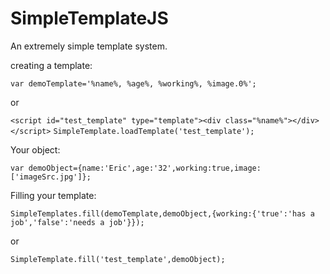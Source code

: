SimpleTemplateJS
================

An extremely simple template system. 


creating a template:

`var demoTemplate='%name%, %age%, %working%, %image.0%';`

or

`<script id="test_template" type="template"><div class="%name%"></div></script>`
`SimpleTemplate.loadTemplate('test_template');`

Your object:

`var demoObject={name:'Eric',age:'32',working:true,image:['imageSrc.jpg']};`

Filling your template:

`SimpleTemplates.fill(demoTemplate,demoObject,{working:{'true':'has a job','false':'needs a job'}});`

or 

`SimpleTemplate.fill('test_template',demoObject);`
